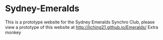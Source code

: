 Sydney-Emeralds
===============

This is a prototype website for the Sydney Emeralds Synchro Club, please view a prototype of this website at http://liching21.github.io/Emeralds/
Extra monkey
